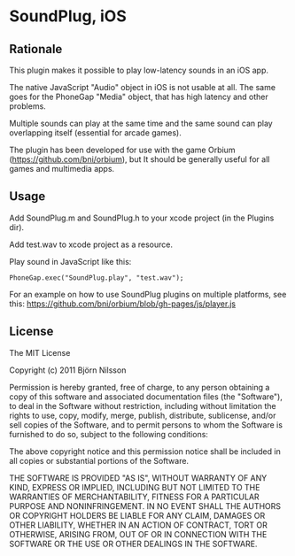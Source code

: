 # SoundPlug, iOS

## Rationale
This plugin makes it possible to play low-latency sounds in an iOS app.

The native JavaScript "Audio" object in iOS is not usable at all. The same goes for the PhoneGap "Media" object, that has high latency and other problems.

Multiple sounds can play at the same time and the same sound can play overlapping itself (essential for arcade games).

The plugin has been developed for use with the game Orbium (https://github.com/bni/orbium), but It should be generally useful for all games and multimedia apps.

## Usage
Add SoundPlug.m and SoundPlug.h to your xcode project (in the Plugins dir).

Add test.wav to xcode project as a resource.

Play sound in JavaScript like this:

```
PhoneGap.exec("SoundPlug.play", "test.wav");
```

For an example on how to use SoundPlug plugins on multiple platforms, see this:
https://github.com/bni/orbium/blob/gh-pages/js/player.js

## License
The MIT License

Copyright (c) 2011 Björn Nilsson

Permission is hereby granted, free of charge, to any person obtaining a copy of this software and associated documentation files (the "Software"), to deal in the Software without restriction, including without limitation the rights to use, copy, modify, merge, publish, distribute, sublicense, and/or sell copies of the Software, and to permit persons to whom the Software is furnished to do so, subject to the following conditions:

The above copyright notice and this permission notice shall be included in all copies or substantial portions of the Software.

THE SOFTWARE IS PROVIDED "AS IS", WITHOUT WARRANTY OF ANY KIND, EXPRESS OR IMPLIED, INCLUDING BUT NOT LIMITED TO THE WARRANTIES OF MERCHANTABILITY, FITNESS FOR A PARTICULAR PURPOSE AND NONINFRINGEMENT. IN NO EVENT SHALL THE AUTHORS OR COPYRIGHT HOLDERS BE LIABLE FOR ANY CLAIM, DAMAGES OR OTHER LIABILITY, WHETHER IN AN ACTION OF CONTRACT, TORT OR OTHERWISE, ARISING FROM, OUT OF OR IN CONNECTION WITH THE SOFTWARE OR THE USE OR OTHER DEALINGS IN THE SOFTWARE.
